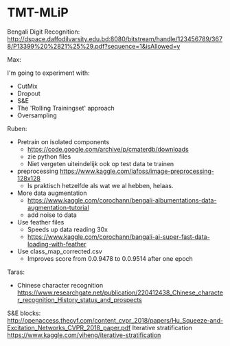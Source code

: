 # TMT-MLiP

Bengali Digit Recognition: http://dspace.daffodilvarsity.edu.bd:8080/bitstream/handle/123456789/3678/P13399%20%2821%25%29.pdf?sequence=1&isAllowed=y

Max:

 I'm going to experiment with:
 
 - CutMix
 - Dropout
 - S&E
 - The 'Rolling Trainingset' approach
 - Oversampling

Ruben:

- Pretrain on isolated components
  - https://code.google.com/archive/p/cmaterdb/downloads
  - zie python files
  - Niet vergeten uiteindelijk ook op test data te trainen
- preprocessing https://www.kaggle.com/iafoss/image-preprocessing-128x128
  - Is praktisch hetzelfde als wat we al hebben, helaas.
- More data augmentation
  - https://www.kaggle.com/corochann/bengali-albumentations-data-augmentation-tutorial
  - add noise to data
- Use feather files
  - Speeds up data reading 30x
  - https://www.kaggle.com/corochann/bangali-ai-super-fast-data-loading-with-feather
- Use class_map_corrected.csv
  - Improves score from 0.0.9478 to 0.0.9514 after one epoch
  
Taras:
- Chinese character recognition https://www.researchgate.net/publication/220412438_Chinese_character_recognition_History_status_and_prospects

S&E blocks: http://openaccess.thecvf.com/content_cvpr_2018/papers/Hu_Squeeze-and-Excitation_Networks_CVPR_2018_paper.pdf
Iterative stratification https://www.kaggle.com/yiheng/iterative-stratification

